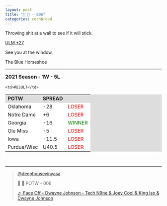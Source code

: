 ```yaml
---
layout: post
title: "🌽 🍞 - 006"
categories: cornbread
---
```


<p>Throwing shit at a wall to see if it will stick.</p>

<p><a href="https://www.tiktok.com/@deephousevinyasa/video/7024875406587071750?is_copy_url=0&is_from_webapp=v1&sender_device=pc&sender_web_id=7028408340628112901" target="_blank">
ULM +27
</a></p>

<p>See you at the window,  </p>

<p>The Blue Horseshoe</p>

<hr>
<h3 style="margin-top:0px;">2021 Season - 1W - 5L</h3>

<table style="width:100%;background-color:#dddddd;">
  <tr style="font-weight:bold;">
    <td>POTW</td>
    <td>SPREAD</td>

    <td>RESULT</td>
  </tr>
  <!--000-->
  <tr style="background-color:#FFF;">
    <td>Oklahoma</td>
    <td>-28</td>
    <td style="color:red;">LOSER</td>
  </tr>
  <!--001-->
  <tr style="background-color:#FFF;">
    <td>Notre Dame</td>
    <td>+6</td>
    <td style="color:red;">LOSER</td>
  </tr>
  <!--002-->
  <tr style="background-color:#FFF;">
    <td>Georgia</td>
    <td>-16</td>
    <td style="color:green;">WINNER</td>
  </tr>
  <!--003-->
  <tr style="background-color:#FFF;">
    <td>Ole Miss</td>
    <td>-5</td>
    <td style="color:red;">LOSER</td>
  </tr>
  <!--004-->
  <tr style="background-color:#FFF;">
    <td>Iowa</td>
    <td>-11.5</td>
    <td style="color:red;">LOSER</td>
  </tr>
    <!--005-->
  <tr style="background-color:#FFF;">
    <td>Purdue/Wisc</td>
    <td>U40.5</td>
    <td style="color:red;">LOSER</td>
  </tr>
</table>
<br>
<hr>



<blockquote class="tiktok-embed" cite="https://www.tiktok.com/@deephousevinyasa/video/7024875406587071750" data-video-id="7024875406587071750" style="max-width: 605px;min-width: 325px;" > <section> <a target="_blank" title="@deephousevinyasa" href="https://www.tiktok.com/@deephousevinyasa">@deephousevinyasa</a> <p>🌽 🍞 POTW - 006</p> <a target="_blank" title="♬ Face Off - Dwayne Johnson - Tech N9ne & Joey Cool & King Iso & Dwayne Johnson" href="https://www.tiktok.com/music/Face-Off-Dwayne-Johnson-7016547803243022337">♬ Face Off - Dwayne Johnson - Tech N9ne & Joey Cool & King Iso & Dwayne Johnson</a> </section> </blockquote> <script async src="https://www.tiktok.com/embed.js"></script>
